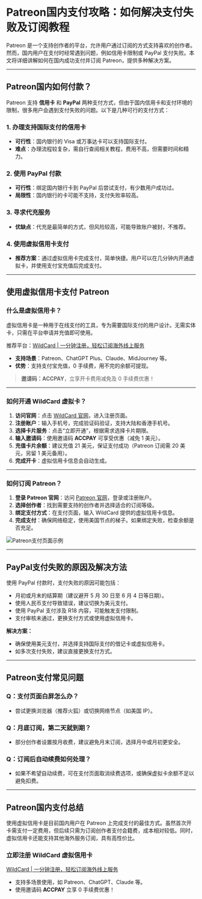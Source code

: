 # Patreon国内支付攻略：如何解决支付失败及订阅教程

Patreon 是一个支持创作者的平台，允许用户通过订阅的方式支持喜欢的创作者。然而，国内用户在支付时经常遇到问题，例如信用卡限制或 PayPal 支付失败。本文将详细讲解如何在国内成功支付并订阅 Patreon，提供多种解决方案。

---

## Patreon国内如何付款？

Patreon 支持 **信用卡** 和 **PayPal** 两种支付方式，但由于国内信用卡和支付环境的限制，很多用户会遇到支付失败的问题。以下是几种可行的支付方式：

### 1. 办理支持国际支付的信用卡
- **可行性**：国内银行的 Visa 或万事达卡可以支持国际支付。  
- **难点**：办理流程较复杂，需自行查阅相关教程，费用不高，但需要时间和精力。

### 2. 使用 PayPal 付款
- **可行性**：绑定国内银行卡到 PayPal 后尝试支付，有少数用户成功过。  
- **局限性**：国内银行的卡可能不支持，支付失败率较高。

### 3. 寻求代充服务
- **优缺点**：代充是最简单的方式，但风险较高，可能导致账户被封，不推荐。

### 4. 使用虚拟信用卡支付
- **推荐方案**：通过虚拟信用卡完成支付，简单快捷。用户可以在几分钟内开通虚拟卡，并使用支付宝充值后完成支付。

---

## 使用虚拟信用卡支付 Patreon

### 什么是虚拟信用卡？
虚拟信用卡是一种用于在线支付的工具，专为需要国际支付的用户设计。无需实体卡，只需在平台申请并充值即可使用。

推荐平台：[WildCard | 一分钟注册，轻松订阅海外线上服务](https://bit.ly/bewildcard)  
- **支持场景**：Patreon、ChatGPT Plus、Claude、MidJourney 等。  
- **优势**：支持支付宝充值，0 手续费，用不完的余额可提现。

> **邀请码：ACCPAY**，立享开卡费用减免及 0 手续费优惠！

---

### 如何开通 WildCard 虚拟卡？

1. **访问官网**：点击 [WildCard 官网](https://bit.ly/bewildcard)，进入注册页面。  
2. **注册账户**：输入手机号，完成验证码验证，支持大陆和香港手机号。  
3. **选择卡片服务**：点击“立即开通”，根据需求选择卡片期限。  
4. **输入邀请码**：使用邀请码 **ACCPAY** 可享受优惠（减免 1 美元）。  
5. **充值卡片余额**：建议充值 21 美元，保证支付成功（Patreon 订阅需 20 美元，另留 1 美元备用）。  
6. **完成开卡**：虚拟信用卡信息会自动生成。

---

### 如何订阅 Patreon？

1. **登录 Patreon 官网**：访问 [Patreon 官网](https://www.patreon.com/)，登录或注册账户。  
2. **选择创作者**：找到需要支持的创作者并选择适合的订阅等级。  
3. **绑定支付方式**：在支付页面，输入 WildCard 提供的虚拟信用卡信息。  
4. **完成支付**：确保网络稳定，使用美国节点的梯子。如果绑定失败，检查余额是否充足。

![Patreon支付页面示例](https://fanqiechaofan.oss-cn-hangzhou.aliyuncs.com/img/202407200133243.png)

---

## PayPal支付失败的原因及解决方法

使用 PayPal 付款时，支付失败的原因可能包括：
- 月初或月末的结算期（建议避开 5 月 30 日至 6 月 4 日等日期）。
- 使用人民币支付导致错误，建议切换为美元支付。
- 使用 PayPal 支付涉及 R18 内容，可能触发支付限制。
- 支付审核未通过，更换支付方式或使用虚拟信用卡。

**解决方案：**
- 确保使用美元支付，并选择支持国际支付的借记卡或虚拟信用卡。
- 如多次支付失败，建议直接更换支付方式。

---

## Patreon支付常见问题

### Q：支付页面白屏怎么办？
- 尝试更换浏览器（推荐火狐）或切换网络节点（如美国 IP）。

### Q：月底订阅，第二天就到期？
- 部分创作者设置按月收费，建议避免月末订阅，选择月中或月初更安全。

### Q：订阅后自动续费如何处理？
- 如果不希望自动续费，可在支付页面取消续费选项，或确保虚拟卡余额不足以避免扣费。

---

## Patreon国内支付总结

使用虚拟信用卡是目前国内用户在 Patreon 上完成支付的最佳方式。虽然首次开卡需支付一定费用，但后续只需为订阅创作者支付会籍费，成本相对较低。同时，虚拟信用卡还能支持其他海外服务订阅，具有高性价比。

### **立即注册 WildCard 虚拟信用卡**
[WildCard | 一分钟注册，轻松订阅海外线上服务](https://bit.ly/bewildcard)  
- 支持多场景使用，如 Patreon、ChatGPT、Claude 等。
- 使用邀请码 **ACCPAY** 立享 0 手续费优惠！

